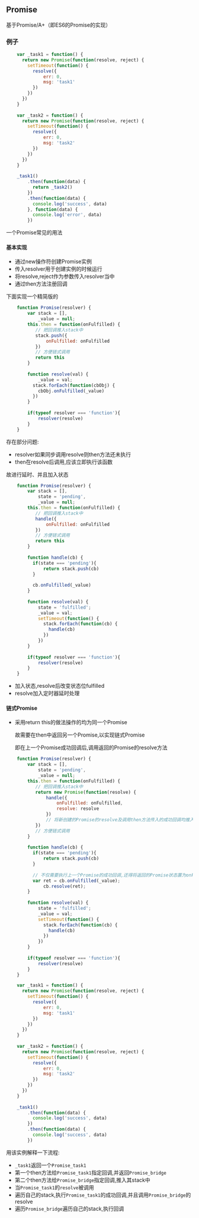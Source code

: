 ## Promise 

基于Promise/A+（即ES6的Promise的实现）

### 例子

```javascript
    var _task1 = function() {
      return new Promise(function(resolve, reject) {
        setTimeout(function() {
          resolve({
              err: 0,
              msg: 'task1'
          })
        })
      })
    }
    
    var _task2 = function() {
      return new Promise(function(resolve, reject) {
        setTimeout(function() {
          resolve({
              err: 0,
              msg: 'task2'
          })
        })
      })    
    }
    
    _task1()
        .then(function(data) {
          return _task2()
        })
        .then(function(data) {
          console.log('success', data)
        }, function(data) {
          console.log('error', data)
        })
```

一个Promise常见的用法

#### 基本实现
* 通过new操作符创建Promise实例
* 传入resolver用于创建实例的时候运行
* 将resolve,reject作为参数传入resolver当中
* 通过then方法注册回调

下面实现一个精简版的

```javascript
    function Promise(resolver) {
        var stack = [],
            _value = null;
        this.then = function(onFulfilled) {
           // 把回调推入stack中
           stack.push({
               onFulfilled: onFulfilled
           })
           // 方便链式调用
           return this
        }
        
        function resolve(val) {
            _value = val;
          stack.forEach(function(cbObj) {
            cbObj.onFulfilled(_value)
          })
        }
        
        if(typeof resolver === 'function'){
            resolver(resolve)
        }
    }
```

存在部分问题:

* resolver如果同步调用resolve则then方法还未执行
* then在resolve后调用,应该立即执行该函数

故进行延时、并且加入状态

```javascript
    function Promise(resolver) {
        var stack = [],
            state = 'pending',
            _value = null;
        this.then = function(onFulfilled) {
           // 把回调推入stack中
           handle({
               onFulfilled: onFulfilled
           })
           // 方便链式调用
           return this
        }
        
        function handle(cb) {
          if(state === 'pending'){
              return stack.push(cb)
          }
          
          cb.onFulfilled(_value)
        }
        
        function resolve(val) {
            state = 'fulfilled';
            _value = val;
            setTimeout(function() {
              stack.forEach(function(cb) {
                handle(cb)
              })
            })
        }
        
        if(typeof resolver === 'function'){
            resolver(resolve)
        }
    }
```

* 加入状态,resolve后改变状态位fulfilled
* resolve加入定时器延时处理

#### 链式Promise

* 采用return this的做法操作的均为同一个Promise
    
    故需要在then中返回另一个Promise,以实现链式Promise
    
    即在上一个Promise成功回调后,调用返回的Promise的resolve方法
    

```javascript
    function Promise(resolver) {
        var stack = [],
            state = 'pending',
            _value = null;
        this.then = function(onFulfilled) {
           // 把回调推入stack中
           return new Promise(function(resolve) {
               handle({
                   onFulfilled: onFulfilled,
                   resolve: resolve
               })
               // 将新创建的Promise的resolve及调用then方法传入的成功回调均推入队列中
           })
           // 方便链式调用
        }
        
        function handle(cb) {
          if(state === 'pending'){
              return stack.push(cb)
          }
          
          // 不仅需要执行上一个Promise的成功回调,还得将返回的Promise状态置为onFulfilled
          var ret = cb.onFulfilled(_value);
              cb.resolve(ret);
        }
        
        function resolve(val) {
            state = 'fulfilled';
            _value = val;
            setTimeout(function() {
              stack.forEach(function(cb) {
                handle(cb)
              })
            })
        }
        
        if(typeof resolver === 'function'){
            resolver(resolve)
        }
    }
```

```javascript
    var _task1 = function() {
      return new Promise(function(resolve, reject) {
        setTimeout(function() {
          resolve({
              err: 0,
              msg: 'task1'
          })
        })
      })
    }
    
    var _task2 = function() {
      return new Promise(function(resolve, reject) {
        setTimeout(function() {
          resolve({
              err: 0,
              msg: 'task2'
          })
        })
      })    
    }
    
    _task1()
        .then(function(data) {
          console.log('success', data)
        })
        .then(function(data) {
          console.log('success', data)
        })
```

用该实例解释一下流程:

* `_task1`返回一个`Promise_task1`
* 第一个then方法给`Promise_task1`指定回调,并返回`Promise_bridge`
* 第二个then方法给`Promise_bridge`指定回调,推入其stack中
* 当`Promise_task1`的`resolve`被调用
* 遍历自己的stack,执行`Promise_task1`的成功回调,并且调用`Promise_bridge`的resolve
* 遍历`Promise_bridge`遍历自己的stack,执行回调